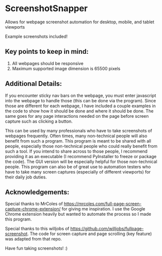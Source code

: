 # ScreenshotSnapper
Allows for webpage screenshot automation for desktop, mobile, and tablet viewports

Example screenshots included!

## Key points to keep in mind:
1. All webpages should be responsive
2. Maximum supported image dimension is 65500 pixels

## Additional Details:
If you encounter sticky nav bars on the webpage, you must enter javascript into the webpage to handle those (this can be done via the program). Since those are different for each webpage, I have included a couple examples in the code to show how it should be done and where it should be done. The same goes for any page interactions needed on the page before screen capture such as clicking a button.

This can be used by many professionals who have to take screenshots of webpages frequently. Often times, many non-technical people will also benefit from such a program. This program is meant to be shared with all people, especially those non-technical people who could really benefit from such a tool. If you intend to share across to those people, I recommend providing it as an executable (I recommend PyInstaller to freeze or package the code). The GUI version will be especially helpful for those non-technical people. This program can also be of great use to automation testers who have to take many screen captures (especially of different viewports) for their daily job duties.

## Acknowledgements:
Special thanks to MrColes of https://mrcoles.com/full-page-screen-capture-chrome-extension/ for giving me inspiration.
I use the Google Chrome extension heavily but wanted to automate the process so I made this program.

Special thanks to this willjobs of https://github.com/willjobs/fullpage-screenshot.
The code for screen capture and page scrolling (key feature) was adapted from that repo.


Have fun taking screenshots! :)
